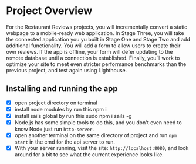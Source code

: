 # Project Overview
For the Restaurant Reviews projects, you will incrementally convert a static webpage to a mobile-ready web application. In Stage Three, you will take the connected application you yu built in Stage One and Stage Two and add additional functionality. You will add a form to allow users to create their own reviews. If the app is offline, your form will defer updating to the remote database until a connection is established. Finally, you’ll work to optimize your site to meet even stricter performance benchmarks than the previous project, and test again using Lighthouse.

## Installing and running the app

* [x] open project directory on terminal
* [x] install node modules by run this npm i
* [x] install sails global by run this sudo npm i sails -g
* [x] Node.js has some simple tools to do this, and you don't even need to know Node just run `http-server`.
* [x] open another terminal on the same directory of project and run `npm start` in the cmd for the api server to run.
* [x] With your server running, visit the site: `http://localhost:8080`, and look around for a bit to see what the current experience looks like.